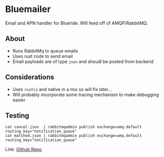 # Bluemailer

Email and APN handler for Blueride. Will feed off of AMQP/RabbitMQ.

## About

- Runs RabbitMq to queue emails
- Uses rust code to send email
- Email payloads are of type `json` and shoudl be posted from backend

## Considerations

- Uses `rustls` and native in a mix so will fix later...
- Will probably incorporate some tracing mechanism to make debugging easier

## Testing

```
cat cancel.json  | rabbitmqadmin publish exchange=amq.default routing_key="notification_queue"
cat matched.json | rabbitmqadmin publish exchange=amq.default routing_key="notification_queue"
```

Link: [Github Repo](https://github.com/hack-duke/bluemailer)
